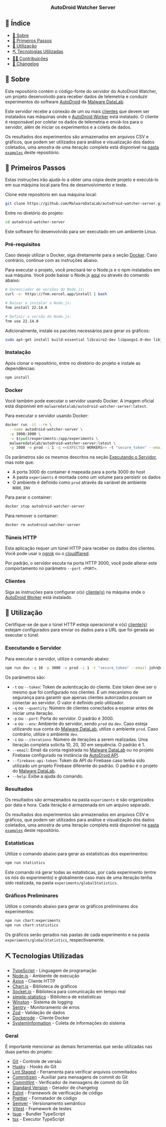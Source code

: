 <h3 align="center">AutoDroid Watcher Server</h3>

## 📝 Índice <a name="summary"></a>

- [📖 Sobre](#about)
- [🏁 Primeiros Passos](#getting_started)
- [📱 Utilização](#usage)
- [⛏️ Tecnologias Utilizadas](#built_using)
- [🤝🏻 Contribuições](docs/CONTRIBUTING.md)
- [💾 Changelog](CHANGELOG.md)

## 📖 Sobre <a name = "about"></a>

Este repositório contém o código-fonte do servidor do AutoDroid Watcher, um projeto desenvolvido para receber dados de telemetria e conduzir experimentos do software [AutoDroid](https://github.com/MalwareDataLab/autodroid-api) da [Malware DataLab](https://malwaredatalab.github.io/).

Este servidor recebe a conexão de um ou mais [clientes](https://github.com/MalwareDataLab/autodroid-watcher-client) que devem ser instalados nas máquinas onde o [AutoDroid Worker](https://github.com/MalwareDataLab/autodroid-worker) está instalado. O cliente é responsável por coletar os dados de telemetria e enviá-los para o servidor, além de iniciar os experimentos e a coleta de dados.

Os resultados dos experimentos são armazenados em arquivos CSV e gráficos, que podem ser utilizados para análise e visualização dos dados coletados, uma amostra de uma iteração completa está disponível na [pasta `examples`](https://github.com/MalwareDataLab/autodroid-watcher-server/tree/main/docs/examples) deste repositório.

## 🏁 Primeiros Passos <a name = "getting_started"></a>

Estas instruções irão ajudá-lo a obter uma cópia deste projeto e executá-lo em sua máquina local para fins de desenvolvimento e teste.

Clone este repositório em sua máquina local:

```bash
git clone https://github.com/MalwareDataLab/autodroid-watcher-server.git
```

Entre no diretório do projeto:

```bash
cd autodroid-watcher-server
```

Este software foi desenvolvido para ser executado em um ambiente Linux.

### Pré-requisitos

Caso deseje utilizar o Docker, siga diretamente para a seção [Docker](#docker). Caso contrário, continue com as instruções abaixo.

Para executar o projeto, você precisará ter o Node.js e o npm instalados em sua máquina. Você pode baixar o Node.js [aqui](https://nodejs.org/) ou através do comando abaixo:

```bash
# Gerenciador de versões do Node.js:
curl -o- https://fnm.vercel.app/install | bash

# Baixar e instalar o Node.js:
fnm install 22.14.0

# Definir a versão do Node.js:
fnm use 22.14.0
```

Adicionalmente, instale os pacotes necessários para gerar os gráficos:

```bash
sudo apt-get install build-essential libcairo2-dev libpango1.0-dev libjpeg-dev libgif-dev librsvg2-dev
```

### Instalação

Após clonar o repositório, entre no diretório do projeto e instale as dependências:

```bash
npm install
```

### Docker <a name="docker"></a>

Você também pode executar o servidor usando Docker. A imagem oficial está disponível em `malwaredatalab/autodroid-watcher-server:latest`.

Para executar o servidor usando Docker:

```bash
docker run -it --rm \
  --name autodroid-watcher-server \
  -p 3000:3000 \
  -v $(pwd)/experiments:/app/experiments \
  malwaredatalab/autodroid-watcher-server:latest \
  -p 3000 -e prod -i 1 -q <<EXPECTED WORKERS>> -t "secure_token" --email <<EMAIL>> --password <<PASSWORD>>
```

Os parâmetros são os mesmos descritos na seção [Executando o Servidor](#executando-o-servidor), mas note que:
- A porta 3000 do container é mapeada para a porta 3000 do host
- A pasta `experiments` é montada como um volume para persistir os dados
- O ambiente é definido como `prod` através da variável de ambiente `NODE_ENV`

Para parar o container:

```bash
docker stop autodroid-watcher-server
```

Para remover o container:

```bash
docker rm autodroid-watcher-server
```

### Túneis HTTP

Esta aplicação requer um túnel HTTP para receber os dados dos clientes. Você pode usar o [ngrok](https://ngrok.com/) ou o [cloudflared](https://developers.cloudflare.com/pages/how-to/preview-with-cloudflare-tunnel/).

Por padrão, o servidor escuta na porta HTTP 3000, você pode alterar este comportamento no parâmetro `--port <PORT>`.

### Clientes

Siga as instruções para configurar o(s) [cliente(s)](https://github.com/MalwareDataLab/autodroid-watcher-client) na máquina onde o [AutoDroid Worker](https://github.com/MalwareDataLab/autodroid-worker) está instalado.

## 📱 Utilização <a name="usage"></a>

Certifique-se de que o túnel HTTP esteja operacional e o(s) [cliente(s)](https://github.com/MalwareDataLab/autodroid-watcher-client) estejam configurados para enviar os dados para a URL que foi gerada ao executar o túnel.

### Executando o Servidor

Para executar o servidor, utilize o comando abaixo:

```bash
npm run dev -q 10 -p 3000 -e prod -i 1 -t "secure_token" --email john@doe.com --password "123456"
```

Os parâmetros são:
- `-t` ou `--token`: Token de autenticação do cliente. Este token deve ser o mesmo que foi configurado nos clientes. É um mecanismo de segurança para garantir que apenas clientes autorizados possam se conectar ao servidor. O valor é definido pelo utilizador.
- `-q` ou `--quantity`: Número de clientes conectados a esperar antes de iniciar uma iteração.
- `-p` ou `--port`: Porta do servidor. O padrão é 3000.
- `-e` ou `--env`: Ambiente do servidor, sendo `prod` ou `dev`. Caso esteja utilizando sua conta do [Malware DataLab](https://malwaredatalab.github.io/), utilize o ambiente `prod`. Caso contrário, utilize o ambiente `dev`.
- `-i` ou `--iterations`: Número de iterações a serem realizadas. Uma iteração completa solicita 10, 20, 30 em sequência. O padrão é 1.
- `--email`: Email da conta registrada no [Malware DataLab](https://malwaredatalab.github.io/) ou no projeto Firebase configurado na instância da [AutoDroid API](https://github.com/MalwareDataLab/autodroid-api).
- `--firebase-api-token`: Token da API do Firebase caso tenha sido utilizado um projeto Firebase diferente do padrão. O padrão é o projeto do [Malware DataLab](https://malwaredatalab.github.io/).
- `--help`: Exibe a ajuda do comando.

### Resultados

Os resultados são armazenados na pasta `experiments` e são organizados por data e hora. Cada iteração é armazenada em um arquivo separado.

Os resultados dos experimentos são armazenados em arquivos CSV e gráficos, que podem ser utilizados para análise e visualização dos dados coletados, uma amostra de uma iteração completa está disponível na [pasta `examples`](https://github.com/MalwareDataLab/autodroid-watcher-server/tree/main/docs/examples) deste repositório.

### Estatísticas

Utilize o comando abaixo para gerar as estatísticas dos experimentos:

```bash
npm run statistics
```

Este comando irá gerar todas as estatísticas, por cada experimento (entre os nós do experimento) e globalmente caso mais de uma iteração tenha sido realizada, na pasta `experiments/globalStatistics`.

### Gráficos Preliminares

Utilize o comando abaixo para gerar os gráficos preliminares dos experimentos:

```bash
npm run chart:experiments
npm run chart:statistics
```

Os gráficos serão gerados nas pastas de cada experimento e na pasta `experiments/globalStatistics`, respectivamente.

## ⛏️ Tecnologias Utilizadas <a name = "built_using"></a>

- [TypeScript](https://www.typescriptlang.org/) - Linguagem de programação
- [Node.js](https://nodejs.org/) - Ambiente de execução
- [Axios](https://axios-http.com/) - Cliente HTTP
- [Chart.js](https://www.chartjs.org/) - Biblioteca de gráficos
- [Socket.io](https://socket.io/) - Biblioteca para comunicação em tempo real
- [simple-statistics](https://simplestatistics.org/) - Biblioteca de estatísticas
- [Winston](https://github.com/winstonjs/winston) - Sistema de logging
- [Sentry](https://sentry.io/) - Monitoramento de erros
- [Zod](https://zod.dev/) - Validação de dados
- [Dockerode](https://github.com/apocas/dockerode) - Cliente Docker
- [SystemInformation](https://github.com/sebhildebrandt/systeminformation) - Coleta de informações do sistema

### Geral

É importante mencionar as demais ferramentas que serão utilizadas nas duas partes do projeto:

- [Git](https://git-scm.com/) - Controle de versão
- [Husky](https://typicode.github.io/husky/#/) - Hooks do Git
- [Lint Staged](https://github.com/okonet/lint-staged) - Ferramenta para verificar arquivos commitados
- [Commitizen](https://github.com/commitizen/cz-cli) - Auxiliar para mensagens de commit do Git
- [Commitlint](https://commitlint.js.org/) - Verificador de mensagens de commit do Git
- [Standard Version](https://github.com/conventional-changelog/standard-version) - Gerador de changelog
- [Eslint](https://eslint.org/) - Framework de verificação de código
- [Prettier](https://prettier.io/) - Formatador de código
- [Semver](https://semver.org/) - Versionamento semântico
- [Vitest](https://vitest.dev/) - Framework de testes
- [tsup](https://github.com/egoist/tsup) - Bundler TypeScript
- [tsx](https://github.com/egoist/tsx) - Executor TypeScript

